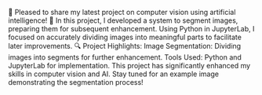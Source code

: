 🌟 Pleased to share my latest project on computer vision using artificial intelligence! 🌟
In this project, I developed a system to segment images, preparing them for subsequent enhancement. Using Python in JupyterLab, I focused on accurately dividing images into meaningful parts to facilitate later improvements.
🔍 Project Highlights:
Image Segmentation: Dividing images into segments for further enhancement.
Tools Used: Python and JupyterLab for implementation.
This project has significantly enhanced my skills in computer vision and AI. Stay tuned for an example image demonstrating the segmentation process!
